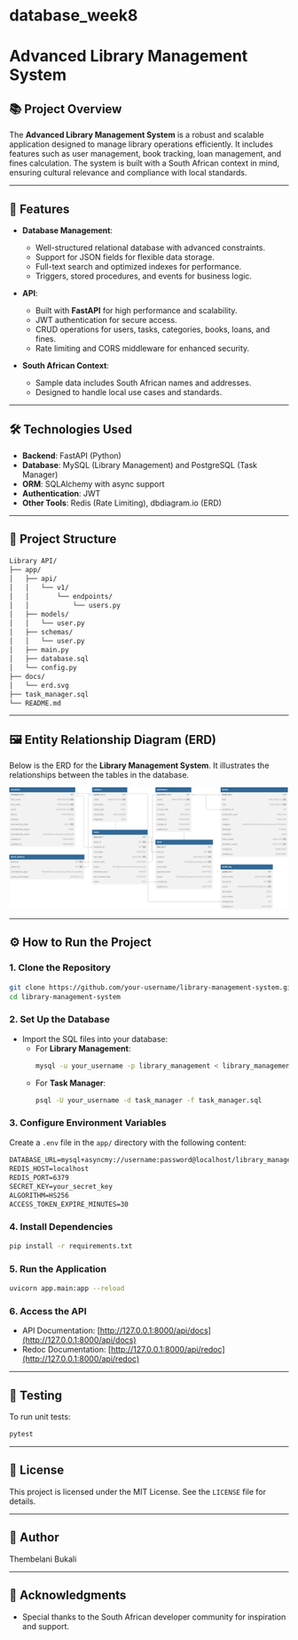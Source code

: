 # database_week8

# Advanced Library Management System

## 📚 Project Overview

The **Advanced Library Management System** is a robust and scalable application designed to manage library operations efficiently. It includes features such as user management, book tracking, loan management, and fines calculation. The system is built with a South African context in mind, ensuring cultural relevance and compliance with local standards.

---

## 🚀 Features

- **Database Management**:
  - Well-structured relational database with advanced constraints.
  - Support for JSON fields for flexible data storage.
  - Full-text search and optimized indexes for performance.
  - Triggers, stored procedures, and events for business logic.

- **API**:
  - Built with **FastAPI** for high performance and scalability.
  - JWT authentication for secure access.
  - CRUD operations for users, tasks, categories, books, loans, and fines.
  - Rate limiting and CORS middleware for enhanced security.

- **South African Context**:
  - Sample data includes South African names and addresses.
  - Designed to handle local use cases and standards.

---

## 🛠️ Technologies Used

- **Backend**: FastAPI (Python)
- **Database**: MySQL (Library Management) and PostgreSQL (Task Manager)
- **ORM**: SQLAlchemy with async support
- **Authentication**: JWT
- **Other Tools**: Redis (Rate Limiting), dbdiagram.io (ERD)

---

## 📂 Project Structure

```
Library API/
├── app/
│   ├── api/
│   │   └── v1/
│   │       └── endpoints/
│   │           └── users.py
│   ├── models/
│   │   └── user.py
│   ├── schemas/
│   │   └── user.py
│   ├── main.py
│   ├── database.sql
│   └── config.py
├── docs/
│   └── erd.svg
├── task_manager.sql
└── README.md
```

---

## 🖼️ Entity Relationship Diagram (ERD)

Below is the ERD for the **Library Management System**. It illustrates the relationships between the tables in the database.

![ERD](docs/erd.svg)

---

## ⚙️ How to Run the Project

### 1. Clone the Repository
```bash
git clone https://github.com/your-username/library-management-system.git
cd library-management-system
```

### 2. Set Up the Database
- Import the SQL files into your database:
  - For **Library Management**:
    ```bash
    mysql -u your_username -p library_management < library_management.sql
    ```
  - For **Task Manager**:
    ```bash
    psql -U your_username -d task_manager -f task_manager.sql
    ```

### 3. Configure Environment Variables
Create a `.env` file in the `app/` directory with the following content:
```
DATABASE_URL=mysql+asyncmy://username:password@localhost/library_management
REDIS_HOST=localhost
REDIS_PORT=6379
SECRET_KEY=your_secret_key
ALGORITHM=HS256
ACCESS_TOKEN_EXPIRE_MINUTES=30
```

### 4. Install Dependencies
```bash
pip install -r requirements.txt
```

### 5. Run the Application
```bash
uvicorn app.main:app --reload
```

### 6. Access the API
- API Documentation: [http://127.0.0.1:8000/api/docs](http://127.0.0.1:8000/api/docs)
- Redoc Documentation: [http://127.0.0.1:8000/api/redoc](http://127.0.0.1:8000/api/redoc)

---

## 🧪 Testing

To run unit tests:
```bash
pytest
```

---

## 📄 License

This project is licensed under the MIT License. See the `LICENSE` file for details.

---

## 👤 Author

Thembelani Bukali

---

## 🌟 Acknowledgments

- Special thanks to the South African developer community for inspiration and support.
